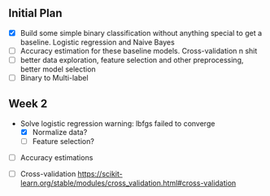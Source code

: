## Initial Plan

- [x] Build some simple binary classification without anything special to get a baseline. Logistic regression and Naive Bayes
- [ ] Accuracy estimation for these baseline models. Cross-validation n shit
- [ ] better data exploration, feature selection and other preprocessing, better model selection
- [ ] Binary to Multi-label

## Week 2

* Solve logistic regression warning: lbfgs failed to converge
	- [x] Normalize data?
	- [ ] Feature selection?

- [ ] Accuracy estimations
- [ ] Cross-validation https://scikit-learn.org/stable/modules/cross_validation.html#cross-validation

